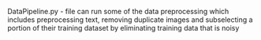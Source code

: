 DataPipeline.py - file can run some of the data preprocessing  which includes preprocessing text, removing duplicate images and subselecting a portion of their training dataset by eliminating training data that is noisy


